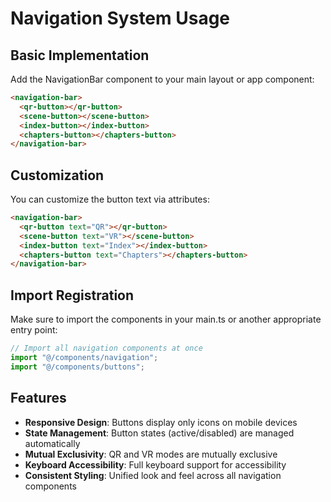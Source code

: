 # Navigation System Usage

## Basic Implementation

Add the NavigationBar component to your main layout or app component:

```html
<navigation-bar>
  <qr-button></qr-button>
  <scene-button></scene-button>
  <index-button></index-button>
  <chapters-button></chapters-button>
</navigation-bar>
```

## Customization

You can customize the button text via attributes:

```html
<navigation-bar>
  <qr-button text="QR"></qr-button>
  <scene-button text="VR"></scene-button>
  <index-button text="Index"></index-button>
  <chapters-button text="Chapters"></chapters-button>
</navigation-bar>
```

## Import Registration

Make sure to import the components in your main.ts or another appropriate entry point:

```typescript
// Import all navigation components at once
import "@/components/navigation";
import "@/components/buttons";
```

## Features

- **Responsive Design**: Buttons display only icons on mobile devices
- **State Management**: Button states (active/disabled) are managed automatically
- **Mutual Exclusivity**: QR and VR modes are mutually exclusive
- **Keyboard Accessibility**: Full keyboard support for accessibility
- **Consistent Styling**: Unified look and feel across all navigation components
